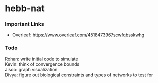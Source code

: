 # hebb-nat
### Important Links
* Overleaf: https://www.overleaf.com/4518473967scwfqbsskwhg

### Todo 
Rohan: write initial code to simulate  
Kevin: think of convergence bounds  
Jisoo: graph visualization  
Divya: figure out biological constraints and types of networks to test for
